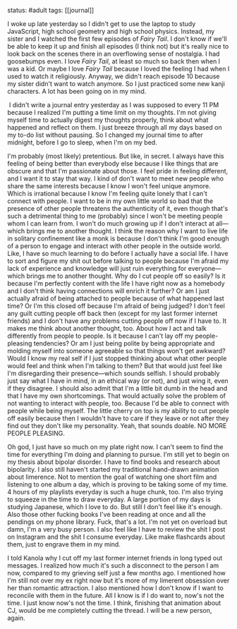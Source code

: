 status: #adult 
tags: [[journal]]

I woke up late yesterday so I didn't get to use the laptop to study JavaScript, high school geometry and high school physics. Instead, my sister and I watched the first few episodes of *Fairy Tail*. I don't know if we'll be able to keep it up and finish all episodes (I think not) but it's really nice to look back on the scenes there in an overflowing sense of nostalgia. I had goosebumps even. I love *Fairy Tail*, at least so much so back then when I was a kid. Or maybe I love *Fairy Tail* because I loved the feeling I had when I used to watch it religiously. Anyway, we didn't reach episode 10 because my sister didn't want to watch anymore. So I just practiced some new kanji characters. A lot has been going on in my mind.

 I didn't write a journal entry yesterday as I was supposed to every 11 PM because I realized I'm putting a time limit on my thoughts. I'm not giving myself time to actually digest my thoughts properly, think about what happened and reflect on them. I just breeze through all my days based on my to-do list without pausing. So I changed my journal time to after midnight, before I go to sleep, when I'm on my bed. 

I'm probably (most likely) pretentious. But like, in secret. I always have this feeling of being better than everybody else because I like things that are obscure and that I'm passionate about those. I feel pride in feeling different, and I want it to stay that way. I kind of don't want to meet new people who share the same interests because I know I won't feel unique anymore. Which is irrational because I know I'm feeling quite lonely that I can't connect with people. I want to be in my own little world so bad that the presence of other people threatens the authenticity of it, even though that's such a detrimental thing to me (probably) since I won't be meeting people whom I can learn from. I won't do much growing up if I don't interact at all—which brings me to another thought. I think the reason why I want to live life in solitary confinement like a monk is because I don't think I'm good enough of a person to engage and interact with other people in the outside world. Like, I have so much learning to do before I actually have a social life. I have to sort and figure my shit out before talking to people because I'm afraid my lack of experience and knowledge will just ruin everything for everyone—which brings me to another thought. Why do I cut people off so easily? Is it because I'm perfectly content with the life I have right now as a homebody and I don't think having connections will enrich it further? Or am I just actually afraid of being attached to people because of what happened last time? Or I'm this closed off because I'm afraid of being judged? I don't feel any guilt cutting people off back then (except for my last former internet friends) and I don't have any problems cutting people off now if I have to. It makes me think about another thought, too. About how I act and talk differently from people to people. Is it because I can't lay off my people-pleasing tendencies? Or am I just being polite by being appropriate and molding myself into someone agreeable so that things won't get awkward? Would I know my real self if I just stopped thinking about what other people would feel and think when I'm talking to them? But that would just feel like I'm disregarding their presence—which sounds selfish. I should probably just say what I have in mind, in an ethical way (or not), and just wing it, even if they disagree. I should also admit that I'm a little bit dumb in the head and that I have my own shortcomings. That would actually solve the problem of not wanting to interact with people, too. Because I'd be able to connect with people while being myself. The little cherry on top is my ability to cut people off easily because then I wouldn't have to care if they leave or not after they find out they don't like my personality. Yeah, that sounds doable. NO MORE PEOPLE PLEASING. 

Oh god, I just have so much on my plate right now. I can't seem to find the time for everything I'm doing and planning to pursue. I'm still yet to begin on my thesis about bipolar disorder. I have to find books and research about bipolarity. I also still haven't started my traditional hand-drawn animation about limerence. Not to mention the goal of watching one short film and listening to one album a day, which is proving to be taking some of my time. 4 hours of my playlists everyday is such a huge chunk, too. I'm also trying to squeeze in the time to draw everyday. A large portion of my days is studying Japanese, which I love to do. But still I don't feel like it's enough. Also those other fucking books I've been reading at once and all the pendings on my phone library. Fuck, that's a lot. I'm not yet on overload but damn, I'm a very busy person. I also feel like I have to review the shit I post on Instagram and the shit I consume everyday. Like make flashcards about them, just to engrave them in my mind.

I told Kanola why I cut off my last former internet friends in long typed out messages. I realized how much it's such a disconnect to the person I am now, compared to my grieving self just a few months ago. I mentioned how I'm still not over my ex right now but it's more of my limerent obsession over her than romantic attraction. I also mentioned how I don't know if I want to reconcile with them in the future. All I know is if I do want to, now's not the time. I just know now's not the time. I think, finishing that animation about CJ, would be me completely cutting the thread. I will be a new person, again.